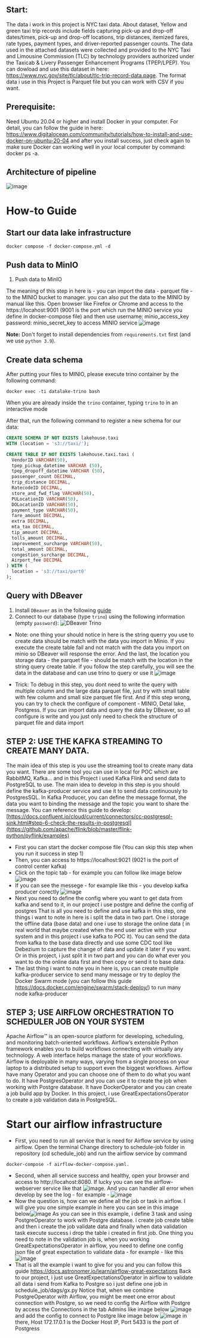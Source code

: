 ## Start: 
The data i work in this project is NYC taxi data. About dataset, Yellow and green taxi trip records include fields capturing pick-up and drop-off dates/times, pick-up and drop-off locations, trip distances, itemized fares, rate types, payment types, and driver-reported passenger counts. The data used in the attached datasets were collected and provided to the NYC Taxi and Limousine Commission (TLC) by technology providers authorized under the Taxicab & Livery Passenger Enhancement Programs (TPEP/LPEP). You can dowload and use this dataset in here: https://www.nyc.gov/site/tlc/about/tlc-trip-record-data.page. The format data i use in this Project is Parquet file but you can work with CSV if you want. 

## Prerequisite: 
Need Ubuntu 20.04 or higher and install Docker in your computer. For detail, you can follow the guide in here: https://www.digitalocean.com/community/tutorials/how-to-install-and-use-docker-on-ubuntu-20-04 and after you install success, just check again to make sure Docker can working well in your local computer by command: docker ps -a.

## Architecture of pipeline 

![image](https://github.com/HungNguyenDev1511/Capstone-Project-Data-Engineer/assets/69066161/05b4317e-d79e-4ffd-8736-493f75e448fe)




# How-to Guide

## Start our data lake infrastructure
```shell
docker compose -f docker-compose.yml -d
```

## Push data to MinIO
1. Push data to MinIO

The meaning of this step in here is - you can import the data - parquet file - to the MINIO bucket to manager. you can also put the data to the MINIO by manual like this. Open browser like Firefox or Chrome and access to the https://locahost:9001 (9001 is the port which run the MINIO service you define in docker-compose file) 
and then use username: minio_access_key  password: minio_secret_key to access MINIO service
![image](https://github.com/HungNguyenDev1511/Caption-Project/assets/69066161/c0c80f73-c8db-4e46-b320-6a42230b744f)

**Note:** Don't forget to install dependencies from `requirements.txt` first (and we use `python 3.9`).

## Create data schema
After putting your files to MINIO, please execute trino container by the following command:
```shell
docker exec -ti datalake-trino bash
```

When you are already inside the `trino` container, typing `trino` to in an interactive mode

After that, run the following command to register a new schema for our data:

```sql
CREATE SCHEMA IF NOT EXISTS lakehouse.taxi
WITH (location = 's3://taxi/');

CREATE TABLE IF NOT EXISTS lakehouse.taxi.taxi (
  VendorID VARCHAR(50),
  tpep_pickup_datetime VARCHAR (50),
  tpep_dropoff_datetime VARCHAR (50),
  passenger_count DECIMAL,
  trip_distance DECIMAL,
  RatecodeID DECIMAL, 
  store_and_fwd_flag VARCHAR(50), 
  PULocationID VARCHAR(50),
  DOLocationID VARCHAR(50), 
  payment_type VARCHAR(50), 
  fare_amount DECIMAL, 
  extra DECIMAL, 
  mta_tax DECIMAL, 
  tip_amount DECIMAL, 
  tolls_amount DECIMAL, 
  improvement_surcharge VARCHAR(50),
  total_amount DECIMAL,
  congestion_surcharge DECIMAL, 
  Airport_fee DECIMAL
) WITH (
  location = 's3://taxi/part0'
);
```

## Query with DBeaver
1. Install `DBeaver` as in the following [guide](https://dbeaver.io/download/)
2. Connect to our database (type `trino`) using the following information (empty `password`):
  ![DBeaver Trino](./imgs/trino.png)

- Note: one thing your should notice in here is the string querry you use to create data should be match with the data you import in Minio. If you execute the create table fail and not match with the data you import on minio so DBeaver will response the error. And the last, the location you storage data - the parquet file - should be match with the location in the string query create table. if you follow the step carefully, you will see the data in the database and can use trino to query or use it
![image](https://github.com/HungNguyenDev1511/Caption-Project/assets/69066161/fdaa5182-7336-4bf9-8c3f-dbe4e95a12b6)

- Trick: To debug in this step, you dont need to write the query with multiple column and the large data parquet file, just try with small table with few column and small size parquet file first. And if this step wrong, you can try to check the configure of component - MINIO, Detal lake, Postgress. If you can import data and query the data by DBeaver, so all configure is write and you just only need to check the structure of parquet file and data import


## STEP 2: USE THE KAFKA STREAMING TO CREATE MANY DATA.
The main idea of this step is you use the streaming tool to create many data you want. There are some tool you can use in local for POC which are RabbitMQ, Kafka... and in this Project i used Kafka Flink and send data to PostgreSQL to use.
The main idea to develop in this step is you should define the kafka-producer service and use it to send data continuously to PostgresSQL. In Kafka Producer, you can define the message format, the data you want to binding the message and the topic you want to share the message. You can reference this guide to develop: [https://docs.confluent.io/cloud/current/connectors/cc-postgresql-sink.html#step-6-check-the-results-in-postgresql](https://github.com/apache/flink/blob/master/flink-python/pyflink/examples)
- First you can start the docker compose file (You can skip this step when you run it success in step 1)
- Then, you can access to https://localhost:9021 (9021 is the port of control center kafka)
- Click on the topic tab - for example you can follow like image below![image](https://github.com/HungNguyenDev1511/Caption-Project/assets/69066161/a8a0e543-2686-4a32-ac5b-d188ddcdf0e0)
- If you can see the messege - for example like this - you develop kafka producer corectly ![image](https://github.com/HungNguyenDev1511/Caption-Project/assets/69066161/3cb3f636-1e0c-4880-8bdb-96111c49913a)
- Next you need to define the config where you want to get data from kafka and send to it, in our project i use postgre and define the config of postgres
That is all you need to define and use kafka in this step, one things i want to note in here is i split the data in two part. One i storage the offline data (base data) and one i use to storage the online data ( in real world that maybe created when the end user active with your system and in this project i use kafka to POC it). You can send the data from kafka to the base data directly and use some CDC tool like Debezium to capture the change of data and update it later if you want. Or in this project, i just split it in two part and you can do what ever you want to do the online data first and then copy or send it to base data.
- The last thing i want to note you in here is, you can create multiple kafka-producer service to send many message or try to deploy the Docker Swarm mode (you can follow this guide https://docs.docker.com/engine/swarm/stack-deploy/) to run many node kafka-producer
## STEP 3; USE AIRFLOW ORCHESTRATION TO SCHEDULER JOB ON YOUR SYSTEM
Apache Airflow™ is an open-source platform for developing, scheduling, and monitoring batch-oriented workflows. Airflow’s extensible Python framework enables you to build workflows connecting with virtually any technology. A web interface helps manage the state of your workflows. Airflow is deployable in many ways, varying from a single process on your laptop to a distributed setup to support even the biggest workflows.
Airflow have many Operator and you can choose one of them to do what you want to do. It have PostgresOperator and you can use it to create the job when working with Postgre database. It have DockerOperator and you can create a job build app by Docker. In this project, i use GreatExpectationsOperator to create a job validation data in PostgreSQL.
# Start our airflow infrastructure
- First, you need to run all service that is need for Airflow service by using airflow. Open the terminal Change directory to schedule-job folder in repository (cd schedule_job) and run the airflow service by command
```shell
docker-compose -f airflow-docker-compose.yaml.
```
- Second, when all service success and healthy, open your browser and access to http://locahost:8080. If lucky you can see the airflow-webserver service like that ![image](https://github.com/HungNguyenDev1511/Capstone-Project-Data-Engineer/assets/69066161/d2c425cd-e0c5-4f69-9c0e-d551f5a04a5e). And you can handler all error when develop by see the log - for example - ![image](https://github.com/HungNguyenDev1511/Capstone-Project-Data-Engineer/assets/69066161/2d79051c-85bf-4a85-9125-472d63adddd8)
- Now the question is, how can we define all the job or task in airflow. I will give you one simple example in here you can see in this image below![image](https://github.com/HungNguyenDev1511/Capstone-Project-Data-Engineer/assets/69066161/b7d51bdf-ca6d-451b-b4de-634c64f7d2b1)
As you can see in this example, i define 3 task and using PostgreOperator to work with Postgre database. i create job create table and then i create the job validate data and finally when data validation task execute success i drop the table i created in first job. One thing you need to note in the validation job is, when you working GreatExpectationsOperator in airflow, you need to define one config json file of great expectation to validate data - for example - like this
![image](https://github.com/HungNguyenDev1511/Capstone-Project-Data-Engineer/assets/69066161/b62afa60-adc7-4289-a8fa-d1da19d2786c)
- That is all the example i want to give for you and you can follow this guide https://docs.astronomer.io/learn/airflow-great-expectations
Back to our project, i just use GreatExpectationsOperator in airflow to validate all data i send from Kafka to Postgre so i just define one job in schedule_job/dags/gx.py
Notice that, when we combine PostgreOperator with Airflow, you might be meet one error about connection with Postgre, so we need to config the Airflow with Postgre by access the Connections in the tab Admins like image below
![image](https://github.com/HungNguyenDev1511/Capstone-Project-Data-Engineer/assets/69066161/f19bef5c-e58a-4fbb-94db-9b9ff6395143)
and add the config to connect to Postgre like image below
![image](https://github.com/HungNguyenDev1511/Capstone-Project-Data-Engineer/assets/69066161/37e35b6a-c3c6-4fc8-814d-82411b0018da)
in there, Host 172.17.0.1 is the Docker Host IP, Port 5433 is the port of Postgress


 








